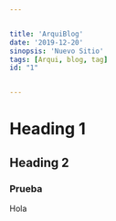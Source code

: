 ```yaml
---


title: 'ArquiBlog'
date: '2019-12-20'
sinopsis: 'Nuevo Sitio'
tags: [Arqui, blog, tag]
id: "1"


---
```



# Heading 1
## Heading 2
### Prueba
Hola